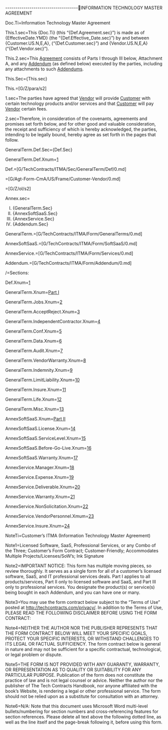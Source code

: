 ------------------------------------INFORMATION TECHNOLOGY MASTER AGREEMENT

Doc.Ti=Information Technology Master Agreement

This.1.sec=This {Doc.Ti} (this “{Def.Agreement.sec}”) is made as of {EffectiveDate.YMD} (the “{Def.Effective_Date.sec}”) by and between {Customer.US.N,E,A}, (“{Def.Customer.sec}”) and {Vendor.US.N,E,A} (“{Def.Vendor.sec}”).

This.2.sec=This <a href="#Def.Agreement.sec" class="definedterm">Agreement</a> consists of Parts I through III below, Attachment A, and any <a href='#Def.Addendum.sec' class='definedterm'>Addendum</a> (as defined below) executed by the parties, including any attachments to such <a href='#Def.Addendum.sec' class='definedterm'>Addendums</a>.

This.Sec={This.sec}

This.=[G/Z/para/s2]

1.sec=The parties have agreed that <a href='#Def.Vendor.sec' class='definedterm'>Vendor</a> will provide <a href='#Def.Customer.sec' class='definedterm'>Customer</a> with certain technology products and/or services and that <a href='#Def.Customer.sec' class='definedterm'>Customer</a> will pay <a href='#Def.Vendor.sec' class='definedterm'>Vendor</a> certain fees.

2.sec=Therefore, in consideration of the covenants, agreements and promises set forth below, and for other good and valuable consideration, the receipt and sufficiency of which is hereby acknowledged, the parties, intending to be legally bound, hereby agree as set forth in the pages that follow.

GeneralTerm.Def.Sec={Def.Sec}

GeneralTerm.Def.Xnum=<a href="#Def.Sec" class="xref">1</a>

Def.=[G/TechContracts/ITMA/Sec/GeneralTerm/Def/0.md]

=[G/Agt-Form-CmA/US/Frame/Customer-Vendor/0.md]

=[G/Z/ol/s2]

Annex.sec=<ol type="I"><li>{GeneralTerm.Sec}<li>{AnnexSoftSaaS.Sec}<li>{AnnexService.Sec}<li>{Addendum.Sec}</ol>

GeneralTerm.=[G/TechContracts/ITMA/Form/GeneralTerms/0.md]

AnnexSoftSaaS.=[G/TechContracts/ITMA/Form/SoftSaaS/0.md]

AnnexService.=[G/TechContracts/ITMA/Form/Services/0.md]

Addendum.=[G/TechContracts/ITMA/Form/Addendum/0.md]

/=Sections:

Def.Xnum=<a href="#Def.Sec" class="xref">1</a>

GeneralTerm.Xnum=<a href="#GeneralTerm.Sec" class="xref">Part I</a>

GeneralTerm.Jobs.Xnum=<a href="#GeneralTerm.Jobs.Sec" class="xref">2</a>

GeneralTerm.AcceptReject.Xnum=<a href="#GeneralTerm.AcceptReject.Sec" class="xref">3</a>

GeneralTerm.IndependentContractor.Xnum=<a href="#GeneralTerm.IndependentContractor.Sec" class="xref">4</a>

GeneralTerm.Conf.Xnum=<a href="#GeneralTerm.Conf.Sec" class="xref">5</a>

GeneralTerm.Data.Xnum=<a href="#GeneralTerm.Data.Sec" class="xref">6</a>

GeneralTerm.Audit.Xnum=<a href="#GeneralTerm.Audit.Sec" class="xref">7</a>

GeneralTerm.VendorWarranty.Xnum=<a href="#GeneralTerm.VendorWarranty.Sec" class="xref">8</a>

GeneralTerm.Indemnity.Xnum=<a href="#GeneralTerm.Indemnity.Sec" class="xref">9</a>

GeneralTerm.LimitLiability.Xnum=<a href="#GeneralTerm.LimitLiability.Sec" class="xref">10</a>

GeneralTerm.Insure.Xnum=<a href="#GeneralTerm.Insure.Sec" class="xref">11</a>

GeneralTerm.Life.Xnum=<a href="#GeneralTerm.Life.Sec" class="xref">12</a>

GeneralTerm.Misc.Xnum=<a href="#GeneralTerm.Misc.Sec" class="xref">13</a>


AnnexSoftSaaS.Xnum=<a href="#AnnexSoftSaaS.Sec" class="xref">Part II</a> 

AnnexSoftSaaS.License.Xnum=<a href="#AnnexSoftSaaS.License.Sec" class="xref">14</a>

AnnexSoftSaaS.ServiceLevel.Xnum=<a href="#AnnexSoftSaaS.ServiceLevel.Sec" class="xref">15</a>

AnnexSoftSaaS.Before-Go-Live.Xnum=<a href="#AnnexSoftSaaS.Before-Go-Live.Sec" class="xref">16</a>
  
AnnexSoftSaaS.Warranty.Xnum=<a href="#AnnexSoftSaaS.Warranty.Sec" class="xref">17</a>


AnnexService.Manager.Xnum=<a href='#AnnexService.Manager.Sec' class='xref'>18</a>

AnnexService.Expense.Xnum=<a href='#AnnexService.Expense.Sec' class='xref'>19</a>

AnnexService.Deliverable.Xnum=<a href='#AnnexService.Deliverable.Sec' class='xref'>20</a>

AnnexService.Warranty.Xnum=<a href='#AnnexService.Warranty.Sec' class='xref'>21</a>

AnnexService.NonSolicitation.Xnum=<a href='#AnnexService.NonSolicitation.Sec' class='xref'>22</a>

AnnexService.VendorPersonnel.Xmum=<a href='#AnnexService.VendorPersonnel.Sec' class='xref'>23</a>

AnnexService.Insure.Xnum=<a href='#AnnexService.Insure.Sec' class='xref'>24</a>




NoteTi=Customer’s ITMA (Information Technology Master Agreement)

Note1=Licensed Software, SaaS, Professional Services, or any Combo of the Three; Customer’s Form Contract; Customer-Friendly; Accommodates Multiple Projects/Licenses/SoW’s; Ink Signature

Note2=IMPORTANT NOTICE: This form has multiple moving pieces, so review thoroughly. It serves as a single form for all of a customer’s licensed software, SaaS, and IT professional services deals. Part I applies to all products/services, Part II only to licensed software and SaaS, and Part III only to professional services. You designate the product(s) or service(s) being bought in each Addendum, and you can have one or many.

Note3=You may use the form contract below subject to the “Terms of Use” posted at http://techcontracts.com/privacy/. In addition to the Terms of Use, PLEASE READ THE FOLLOWING DISCLAIMER BEFORE USING THE FORM CONTRACT:

Note4=NEITHER THE AUTHOR NOR THE PUBLISHER REPRESENTS THAT THE FORM CONTRACT BELOW WILL MEET YOUR SPECIFIC GOALS, PROTECT YOUR SPECIFIC INTERESTS, OR WITHSTAND CHALLENGES TO ITS LEGAL OR FACTUAL SUFFICIENCY. The form contract below is general in nature and may not be sufficient for a specific contractual, technological, or legal problem or dispute.

Note5=THE FORM IS NOT PROVIDED WITH ANY GUARANTY, WARRANTY, OR REPRESENTATION AS TO QUALITY OR SUITABILITY FOR ANY PARTICULAR PURPOSE. Publication of the form does not constitute the practice of law and is not legal counsel or advice. Neither the author nor the publisher of The Tech Contracts Handbook, nor anyone affiliated with the book’s Website, is rendering a legal or other professional service. The form should not be relied upon as a substitute for consultation with an attorney.

Note6=N/A: Note that this document uses Microsoft Word multi-level bullets/numbering for section numbers and cross-referencing features for section references. Please delete all text above the following dotted line, as well as the line itself and the page-break following it, before using this form.